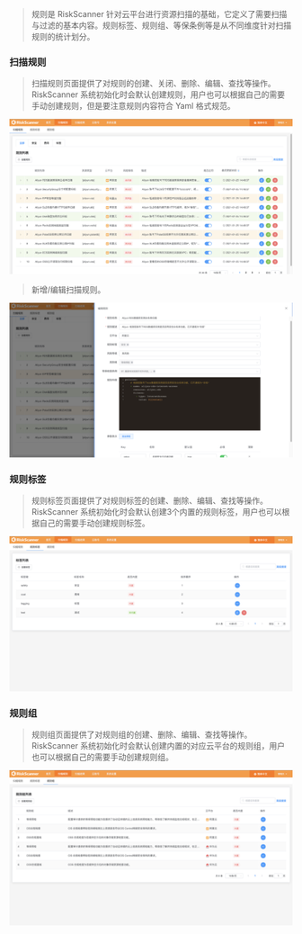 
>规则是 RiskScanner 针对云平台进行资源扫描的基础，它定义了需要扫描与过滤的基本内容。规则标签、规则组、等保条例等是从不同维度针对扫描规则的统计划分。

### 扫描规则

>扫描规则页面提供了对规则的创建、关闭、删除、编辑、查找等操作。RiskScanner 系统初始化时会默认创建规则，用户也可以根据自己的需要手动创建规则，但是要注意规则内容符合 Yaml 格式规范。

![扫描规则](../img/user_manual/rule/1.png)

>新增/编辑扫描规则。

![创建扫描规则](../img/user_manual/rule/2.png)

### 规则标签

>规则标签页面提供了对规则标签的创建、删除、编辑、查找等操作。RiskScanner 系统初始化时会默认创建3个内置的规则标签，用户也可以根据自己的需要手动创建规则标签。

![规则标签](../img/user_manual/rule/3.png)


### 规则组

>规则组页面提供了对规则组的创建、删除、编辑、查找等操作。RiskScanner 系统初始化时会默认创建内置的对应云平台的规则组，用户也可以根据自己的需要手动创建规则组。

![规则组](../img/user_manual/rule/4.png)











































